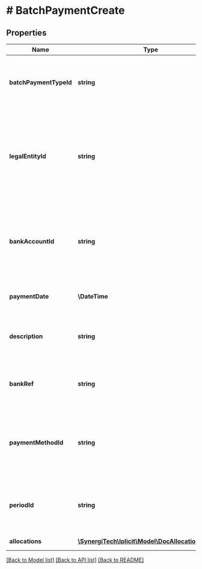 # # BatchPaymentCreate

## Properties

Name | Type | Description | Notes
------------ | ------------- | ------------- | -------------
**batchPaymentTypeId** | **string** | If not specified, the default batch payment type will be used. | [optional]
**legalEntityId** | **string** | If not specified, the default legal entity will be used. When the bank account is specified, the legal entity can be omitted. | [optional]
**bankAccountId** | **string** | If not specified, the default batch payment bank account of the legal entity will be used. | [optional]
**paymentDate** | **\DateTime** | If not specified, it defaults to today. | [optional]
**description** | **string** | If not specified, it defaults to the batch payment number. | [optional]
**bankRef** | **string** | If not specified, it defaults to the batch payment number. | [optional]
**paymentMethodId** | **string** | If not specified, it defaults to the default batch payment method of the bank account. | [optional]
**periodId** | **string** | If not specified, it is evaluated based on the payment date. | [optional]
**allocations** | [**\SynergiTech\Iplicit\Model\DocAllocationCreate[]**](DocAllocationCreate.md) | Payment allocations. | [optional]

[[Back to Model list]](../../README.md#models) [[Back to API list]](../../README.md#endpoints) [[Back to README]](../../README.md)

